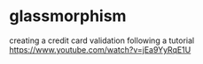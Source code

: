 # glassmorphism
creating a credit card validation following a tutorial  https://www.youtube.com/watch?v=jEa9YyRqE1U

